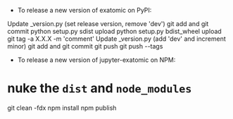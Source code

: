 - To release a new version of exatomic on PyPI:

Update _version.py (set release version, remove 'dev')
git add and git commit
python setup.py sdist upload
python setup.py bdist_wheel upload
git tag -a X.X.X -m 'comment'
Update _version.py (add 'dev' and increment minor)
git add and git commit
git push
git push --tags

- To release a new version of jupyter-exatomic on NPM:

# nuke the  `dist` and `node_modules`
git clean -fdx
npm install
npm publish
